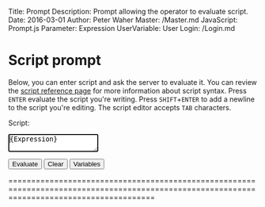 ﻿Title: Prompt
Description: Prompt allowing the operator to evaluate script.
Date: 2016-03-01
Author: Peter Waher
Master: /Master.md
JavaScript: Prompt.js
Parameter: Expression
UserVariable: User
Login: /Login.md

Script prompt
=============================

Below, you can enter script and ask the server to evaluate it. You can review the [script reference page](Script.md) for more information about 
script syntax. Press `ENTER` evaluate the script you're writing. Press `SHIFT`+`ENTER` to add a newline to the script you're editing. The script 
editor accepts `TAB` characters.

Script:  
<textarea id="script" autofocus="autofocus" wrap="hard" onkeydown="return ScriptKeyDown(this,event);">{Expression}</textarea>

<button type="submit" onclick="EvaluateExpression();">Evaluate</button>
<button type="button" onclick="ClearAll();">Clear</button>
<button type="button" onclick="ListVariables();">Variables</button>

============================================================================================================================================

<div id="Results"></div>